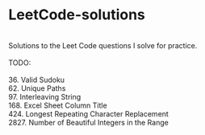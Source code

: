 # LeetCode-solutions
<br>
Solutions to the Leet Code questions I solve for practice.
<br> <br>
TODO:
<br> <br>
36. Valid Sudoku <br>
62. Unique Paths <br>
97. Interleaving String <br>
168. Excel Sheet Column Title <br>
424. Longest Repeating Character Replacement <br>
2827. Number of Beautiful Integers in the Range <br>